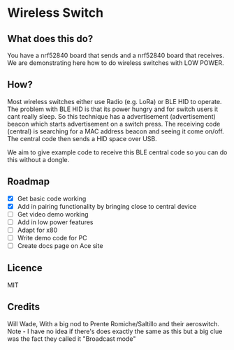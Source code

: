 # Wireless Switch

## What does this do?

You have a nrf52840 board that sends and a nrf52840 board that receives. We are demonstrating here how to do wireless switches with LOW POWER. 

## How?

Most wireless switches either use Radio (e.g. LoRa) or BLE HID to operate. The problem with BLE HID is that its power hungry and for switch users it cant really sleep. So this technique has a advertisement (advertisement) beacon which starts advertisement on a switch press. The receiving code (central) is searching for a MAC address beacon and seeing it come on/off.  The central code then sends a HID space over USB. 

We aim to give example code to receive this BLE central code so you can do this without a dongle. 

## Roadmap

- [x] Get basic code working
- [x] Add in pairing functionality by bringing close to central device
- [ ] Get video demo working
- [ ] Add in low power features
- [ ] Adapt for x80 
- [ ] Write demo code for PC 
- [ ] Create docs page on Ace site

## Licence

MIT

## Credits 

Will Wade, With a big nod to Prente Romiche/Saltillo and their aeroswitch. Note  - I have no idea if there's does exactly the same as this but a big clue was the fact they called it "Broadcast mode" 
